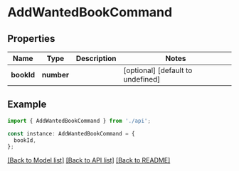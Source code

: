 # AddWantedBookCommand

## Properties

| Name       | Type       | Description | Notes                             |
| ---------- | ---------- | ----------- | --------------------------------- |
| **bookId** | **number** |             | [optional] [default to undefined] |

## Example

```typescript
import { AddWantedBookCommand } from './api';

const instance: AddWantedBookCommand = {
  bookId,
};
```

[[Back to Model list]](../README.md#documentation-for-models) [[Back to API list]](../README.md#documentation-for-api-endpoints) [[Back to README]](../README.md)
